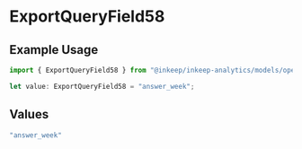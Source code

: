 # ExportQueryField58

## Example Usage

```typescript
import { ExportQueryField58 } from "@inkeep/inkeep-analytics/models/operations";

let value: ExportQueryField58 = "answer_week";
```

## Values

```typescript
"answer_week"
```